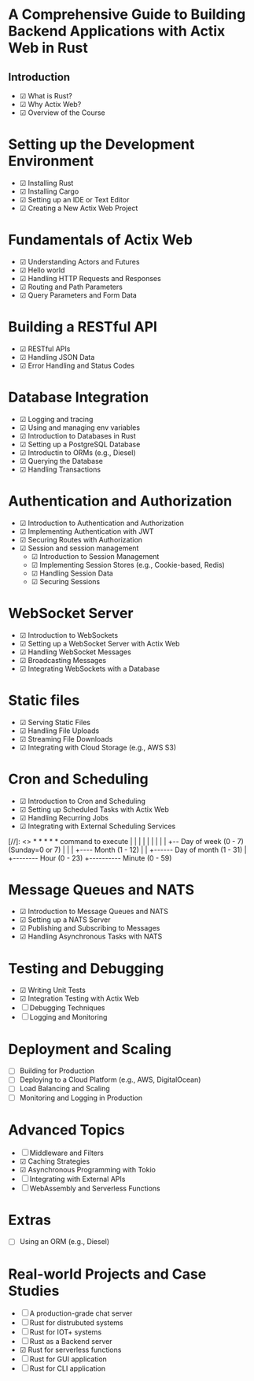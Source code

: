 # A Comprehensive Guide to Building Backend Applications with Actix Web in Rust

## Introduction

-   &#9745; What is Rust?
-   &#9745; Why Actix Web?
-   &#9745; Overview of the Course

# Setting up the Development Environment

-   &#9745; Installing Rust
-   &#9745; Installing Cargo
-   &#9745; Setting up an IDE or Text Editor
-   &#9745; Creating a New Actix Web Project

# Fundamentals of Actix Web

-   &#9745; Understanding Actors and Futures
-   &#9745; Hello world
-   &#9745; Handling HTTP Requests and Responses
-   &#9745; Routing and Path Parameters
-   &#9745; Query Parameters and Form Data

# Building a RESTful API

-   &#9745; RESTful APIs
-   &#9745; Handling JSON Data
-   &#9745; Error Handling and Status Codes

# Database Integration

-   &#9745; Logging and tracing
-   &#9745; Using and managing env variables
-   &#9745; Introduction to Databases in Rust
-   &#9745; Setting up a PostgreSQL Database
-   &#9745; Introductin to ORMs (e.g., Diesel)
-   &#9745; Querying the Database
-   &#9745; Handling Transactions

# Authentication and Authorization

-   &#9745; Introduction to Authentication and Authorization
-   &#9745; Implementing Authentication with JWT
-   &#9745; Securing Routes with Authorization
-   &#9745; Session and session management
    -   &#9745; Introduction to Session Management
    -   &#9745; Implementing Session Stores (e.g., Cookie-based, Redis)
    -   &#9745; Handling Session Data
    -   &#9745; Securing Sessions

# WebSocket Server

-   &#9745; Introduction to WebSockets
-   &#9745; Setting up a WebSocket Server with Actix Web
-   &#9745; Handling WebSocket Messages
-   &#9745; Broadcasting Messages
-   &#9745; Integrating WebSockets with a Database

# Static files

-   &#9745; Serving Static Files
-   &#9745; Handling File Uploads
-   &#9745; Streaming File Downloads
-   &#9745; Integrating with Cloud Storage (e.g., AWS S3)

# Cron and Scheduling

-   &#9745; Introduction to Cron and Scheduling
-   &#9745; Setting up Scheduled Tasks with Actix Web
-   &#9745; Handling Recurring Jobs
-   &#9745; Integrating with External Scheduling Services

[//]: <> \* \* \* \* \* command to execute
| | | | |
| | | | +-- Day of week (0 - 7) (Sunday=0 or 7)
| | | +---- Month (1 - 12)
| | +------ Day of month (1 - 31)
| +-------- Hour (0 - 23)
+---------- Minute (0 - 59)

# Message Queues and NATS

-   &#9745; Introduction to Message Queues and NATS
-   &#9745; Setting up a NATS Server
-   &#9745; Publishing and Subscribing to Messages
-   &#9745; Handling Asynchronous Tasks with NATS

# Testing and Debugging

-   &#9745; Writing Unit Tests
-   &#9745; Integration Testing with Actix Web
-   &#x2610; Debugging Techniques
-   &#x2610; Logging and Monitoring

# Deployment and Scaling

-   &#x2610; Building for Production
-   &#x2610; Deploying to a Cloud Platform (e.g., AWS, DigitalOcean)
-   &#x2610; Load Balancing and Scaling
-   &#x2610; Monitoring and Logging in Production

# Advanced Topics

-   &#x2610; Middleware and Filters
-   &#9745; Caching Strategies
-   &#9745; Asynchronous Programming with Tokio
-   &#x2610; Integrating with External APIs
-   &#x2610; WebAssembly and Serverless Functions

# Extras

-   &#x2610; Using an ORM (e.g., Diesel)

# Real-world Projects and Case Studies

-   &#x2610; A production-grade chat server
-   &#x2610; Rust for distrubuted systems
-   &#x2610; Rust for IOT+ systems
-   &#x2610; Rust as a Backend server
-   &#9745; Rust for serverless functions
-   &#x2610; Rust for GUI application
-   &#x2610; Rust for CLI application

